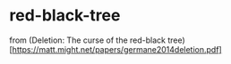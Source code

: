 # red-black-tree

from (Deletion: The curse of the red-black tree)[https://matt.might.net/papers/germane2014deletion.pdf]
